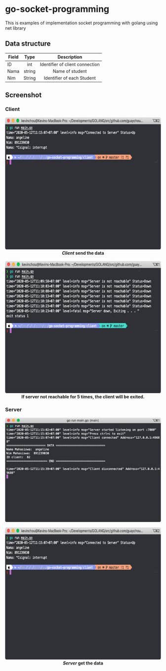 # go-socket-programming
This is examples of implementation socket programming with golang using net library

## Data structure <br>
| Field  |      Type      |  Description |
|----------|:-------------:|:------:|
| ID | int | Identifier of client connection |
| Nama |    string   |   Name of student |
| Nim | String |    Identifier of each Student |

## Screenshot
### Client<br>
<p align="center">
  <img src="images/client1.png" width="668" height="427" alt="Client" title="Client"></a>
  <br>
<strong><i>Client</i> send the data</strong>
<br><br>
  <img src="images/client-server-if-not-reachable.png" width="668" height="427" alt="Client-1" title="Client-1"></a>
  <br>
  <Strong>If server not reachable for 5 times, the client will be exited. </strong>
</p>

### Server<br>
![Server](images/server1.png)<br>
<p align="center">
  <img src="images/client1.png" width="668" height="427" alt="Server" title="Server"></a>
  <br>
<strong><i>Server</i> get the data</strong>
</p>
